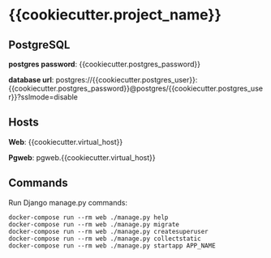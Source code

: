 # {{cookiecutter.project_name}}

## PostgreSQL
**postgres password**: {{cookiecutter.postgres_password}}

**database url**: postgres://{{cookiecutter.postgres_user}}:{{cookiecutter.postgres_password}}@postgres/{{cookiecutter.postgres_user}}?sslmode=disable

## Hosts
**Web**: {{cookiecutter.virtual_host}}

**Pgweb**: pgweb.{{cookiecutter.virtual_host}}

## Commands

Run Django manage.py commands:

    docker-compose run --rm web ./manage.py help
    docker-compose run --rm web ./manage.py migrate
    docker-compose run --rm web ./manage.py createsuperuser
    docker-compose run --rm web ./manage.py collectstatic
    docker-compose run --rm web ./manage.py startapp APP_NAME
